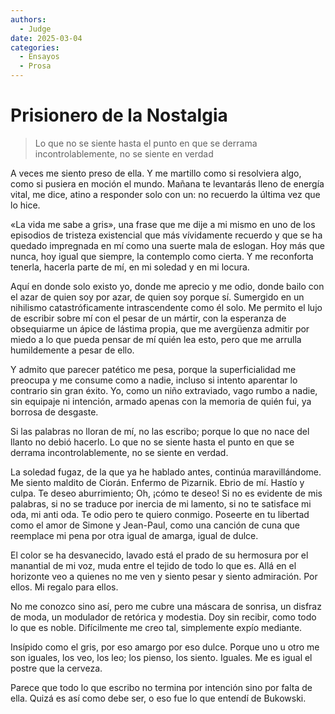 ```yaml
---
authors:
  - Judge
date: 2025-03-04
categories:
  - Ensayos
  - Prosa
---
```


# Prisionero de la Nostalgia

> Lo que no se siente hasta el punto en que se derrama incontrolablemente, no se siente en verdad
<!-- more -->

A veces me siento preso de ella. 
Y me martillo como si resolviera algo, como si pusiera en moción el mundo.
Mañana te levantarás lleno de energía vital, me dice,
atino a responder solo con un: no recuerdo la última vez que lo hice.

«La vida me sabe a gris», una frase que me dije a mi mismo en uno de los episodios de tristeza existencial que más vívidamente recuerdo y que se ha quedado impregnada en mí como una suerte mala de eslogan. 
Hoy más que nunca, hoy igual que siempre, la contemplo como cierta. Y me reconforta tenerla, hacerla parte de mí, en mi soledad y en mi locura.

Aquí en donde solo existo yo, donde me aprecio y me odio, donde bailo con el azar de quien soy por azar, de quien soy porque sí. Sumergido en un nihilismo catastróficamente intrascendente como él solo. Me permito el lujo de escribir sobre mí con el pesar de un mártir, con la esperanza de obsequiarme un ápice de lástima propia, que me avergüenza admitir por miedo a lo que pueda pensar de mí quién lea esto, pero que me arrulla humildemente a pesar de ello.

Y admito que parecer patético me pesa, porque la superficialidad me preocupa y me consume como a nadie, incluso si intento aparentar lo contrario sin gran éxito. Yo, como un niño extraviado, vago rumbo a nadie, sin equipaje ni intención, armado apenas con la memoria de quién fui, ya borrosa de desgaste.

Si las palabras no lloran de mí, no las escribo; porque lo que no nace del llanto no debió hacerlo. Lo que no se siente hasta el punto en que se derrama incontrolablemente, no se siente en verdad.

La soledad fugaz, de la que ya he hablado antes, continúa maravillándome. 
Me siento maldito de Ciorán. Enfermo de Pizarnik. Ebrio de mí. Hastío y culpa. 
Te deseo aburrimiento; Oh, ¡cómo te deseo! Si no es evidente de mis palabras, si no se traduce por inercia de mi lamento, si no te satisface mi oda, mi anti oda. 
Te odio pero te quiero conmigo. Poseerte en tu libertad como el amor de Simone y Jean-Paul, como una canción de cuna que reemplace mi pena por otra igual de amarga, igual de dulce.

El color se ha desvanecido, lavado está el prado de su hermosura por el manantial de mi voz, muda entre el tejido de todo lo que es. Allá en el horizonte veo a quienes no me ven y siento pesar y siento admiración. Por ellos. Mi regalo para ellos.

No me conozco sino así, pero me cubre una máscara de sonrisa, un disfraz de moda, un modulador de retórica y modestia. Doy sin recibir, como todo lo que es noble. Difícilmente me creo tal, simplemente expío mediante.

Insípido como el gris, por eso amargo por eso dulce. Porque uno u otro me son iguales, los veo, los leo; los pienso, los siento. Iguales. Me es igual el postre que la cerveza.

Parece que todo lo que escribo no termina por intención sino por falta de ella. Quizá es así como debe ser, o eso fue lo que entendí de Bukowski.